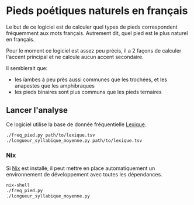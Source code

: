 # Pieds poétiques naturels en français

Le but de ce logiciel est de calculer quel types de pieds correspondent fréquemment aux mots français. Autrement dit, quel pied est le plus naturel en français.

Pour le moment ce logiciel est assez peu précis, il a 2 façons de calculer l'accent principal et ne calcule aucun accent secondaire.

Il semblerait que:

- les ïambes à peu près aussi communes que les trochées, et les anapestes que les amphibraques
- les pieds binaires sont plus communs que les pieds ternaires

## Lancer l'analyse

Ce logiciel utilise la base de donnée fréquentielle [Lexique](http://www.lexique.org/).

```sh
./freq_pied.py path/to/lexique.tsv
./longueur_syllabique_moyenne.py path/to/lexique.tsv
```

### Nix

Si [Nix](https://nixos.org/) est installé, il peut mettre en place automatiquement un environnement de développement avec toutes les dépendances.

```sh
nix-shell
./freq_pied.py
./longueur_syllabique_moyenne.py
```
